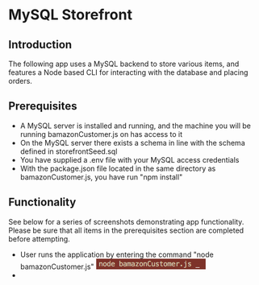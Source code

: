 # MySQL Storefront

## Introduction
The following app uses a MySQL backend to store various items, and features a Node based CLI for interacting with the 
database and placing orders. 

## Prerequisites

- A MySQL server is installed and running, and the machine you will be running bamazonCustomer.js on has access to it
- On the MySQL server there exists a schema in line with the schema defined in storefrontSeed.sql
- You have supplied a .env file with your MySQL access credentials
- With the package.json file located in the same directory as bamazonCustomer.js, you have run "npm install"

## Functionality
See below for a series of screenshots demonstrating app functionality. Please be sure that all items in the 
prerequisites section are completed before attempting.

- User runs the application by entering the command "node bamazonCustomer.js"
   ![Image of Step 1, Bash Command](./Screenshots/step_1.png)
- 